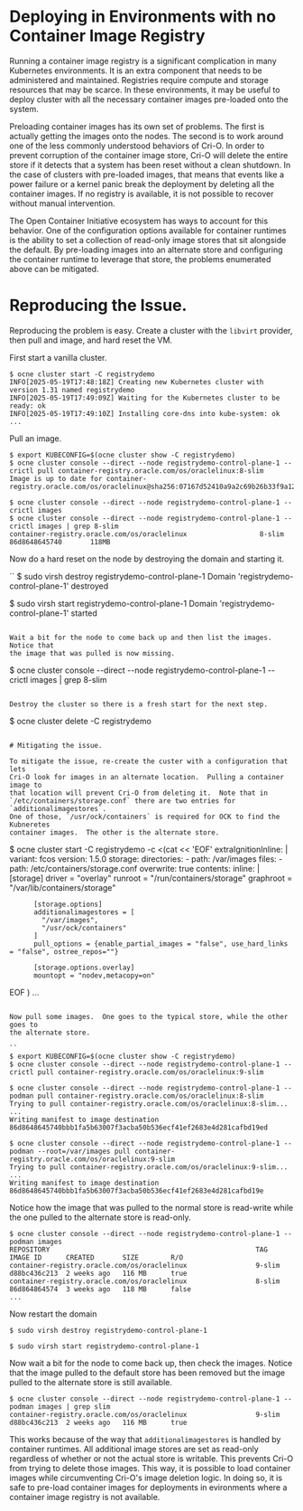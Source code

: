 # Deploying in Environments with no Container Image Registry

Running a container image registry is a significant complication in many
Kubernetes environments.  It is an extra component that needs to be administered
and maintained.  Registries require compute and storage resources that may
be scarce.  In these environments, it may be useful to deploy cluster with
all the necessary container images pre-loaded onto the system.

Preloading container images has its own set of problems.  The first is actually
getting the images onto the nodes.  The second is to work around one of the
less commonly understood behaviors of Cri-O.  In order to prevent corruption of
the container image store, Cri-O will delete the entire store if it detects
that a system has been reset without a clean shutdown.  In the case of clusters
with pre-loaded images, that means that events like a power failure or a kernel
panic break the deployment by deleting all the container images.  If no registry
is available, it is not possible to recover without manual intervention.

The Open Container Initiative ecosystem has ways to account for this behavior.
One of the configuration options available for container runtimes is the ability
to set a collection of read-only image stores that sit alongside the default.
By pre-loading images into an alternate store and configuring the container
runtime to leverage that store, the problems enumerated above can be mitigated.

# Reproducing the Issue.

Reproducing the problem is easy.  Create a cluster with the `libvirt` provider,
then pull and image, and hard reset the VM.

First start a vanilla cluster.
```
$ ocne cluster start -C registrydemo
INFO[2025-05-19T17:48:18Z] Creating new Kubernetes cluster with version 1.31 named registrydemo 
INFO[2025-05-19T17:49:09Z] Waiting for the Kubernetes cluster to be ready: ok 
INFO[2025-05-19T17:49:10Z] Installing core-dns into kube-system: ok 
...
```

Pull an image.

```
$ export KUBECONFIG=$(ocne cluster show -C registrydemo)
$ ocne cluster console --direct --node registrydemo-control-plane-1 -- crictl pull container-registry.oracle.com/os/oraclelinux:8-slim
Image is up to date for container-registry.oracle.com/os/oraclelinux@sha256:07167d52410a9a2c69b26b33f9a12eb89e520b632c606d2e26545834e52f62af

$ ocne cluster console --direct --node registrydemo-control-plane-1 -- crictl images
$ ocne cluster console --direct --node registrydemo-control-plane-1 -- crictl images | grep 8-slim
container-registry.oracle.com/os/oraclelinux                  8-slim              86d8648645740       118MB
```

Now do a hard reset on the node by destroying the domain and starting it.

``
$ sudo virsh destroy registrydemo-control-plane-1
Domain 'registrydemo-control-plane-1' destroyed

$ sudo virsh start registrydemo-control-plane-1
Domain 'registrydemo-control-plane-1' started
```

Wait a bit for the node to come back up and then list the images.  Notice that
the image that was pulled is now missing.
```
$ ocne cluster console --direct --node registrydemo-control-plane-1 -- crictl images | grep 8-slim
```

Destroy the cluster so there is a fresh start for the next step.

```
$ ocne cluster delete -C registrydemo
```

# Mitigating the issue.

To mitigate the issue, re-create the custer with a configuration that lets
Cri-O look for images in an alternate location.  Pulling a container image to
that location will prevent Cri-O from deleting it.  Note that in
`/etc/containers/storage.conf` there are two entries for `additionalimagestores`.
One of those, `/usr/ock/containers` is required for OCK to find the Kubneretes
container images.  The other is the alternate store.

```
$ ocne cluster start -C registrydemo -c <(cat << 'EOF'
extraIgnitionInline: |
  variant: fcos
  version: 1.5.0
  storage:
    directories:
    - path: /var/images
    files:
    - path: /etc/containers/storage.conf
      overwrite: true
      contents:
        inline: |
          [storage]
          driver = "overlay"
          runroot = "/run/containers/storage"
          graphroot = "/var/lib/containers/storage"
          
          [storage.options]
          additionalimagestores = [
            "/var/images",
            "/usr/ock/containers"
          ]
          pull_options = {enable_partial_images = "false", use_hard_links = "false", ostree_repos=""}
          
          [storage.options.overlay]
          mountopt = "nodev,metacopy=on"
EOF
)
...
```

Now pull some images.  One goes to the typical store, while the other goes to
the alternate store.

``
$ export KUBECONFIG=$(ocne cluster show -C registrydemo)
$ ocne cluster console --direct --node registrydemo-control-plane-1 -- crictl pull container-registry.oracle.com/os/oraclelinux:9-slim

$ ocne cluster console --direct --node registrydemo-control-plane-1 -- podman pull container-registry.oracle.com/os/oraclelinux:8-slim
Trying to pull container-registry.oracle.com/os/oraclelinux:8-slim...
...
Writing manifest to image destination
86d8648645740bbb1fa5b63007f3acba50b536ecf41ef2683e4d281cafbd19ed

$ ocne cluster console --direct --node registrydemo-control-plane-1 -- podman --root=/var/images pull container-registry.oracle.com/os/oraclelinux:9-slim
Trying to pull container-registry.oracle.com/os/oraclelinux:9-slim...
...
Writing manifest to image destination
86d8648645740bbb1fa5b63007f3acba50b536ecf41ef2683e4d281cafbd19e

```

Notice how the image that was pulled to the normal store is read-write while the
one pulled to the alternate store is read-only.

```
$ ocne cluster console --direct --node registrydemo-control-plane-1 -- podman images
REPOSITORY                                                   TAG         IMAGE ID      CREATED       SIZE        R/O
container-registry.oracle.com/os/oraclelinux                 9-slim      d88bc436c213  2 weeks ago   116 MB      true
container-registry.oracle.com/os/oraclelinux                 8-slim      86d864864574  3 weeks ago   118 MB      false
...
```

Now restart the domain

```
$ sudo virsh destroy registrydemo-control-plane-1

$ sudo virsh start registrydemo-control-plane-1
```

Now wait a bit for the node to come back up, then check the images.  Notice that
the image pulled to the default store has been removed but the image pulled to
the alternate store is still available.

```
$ ocne cluster console --direct --node registrydemo-control-plane-1 -- podman images | grep slim
container-registry.oracle.com/os/oraclelinux                 9-slim      d88bc436c213  2 weeks ago   116 MB      true
```

This works because of the way that `additionalimagestores` is handled by
container runtimes.  All additional image stores are set as read-only regardless
of whether or not the actual store is writable.  This prevents Cri-O from
trying to delete those images.  This way, it is possible to load container
images while circumventing Cri-O's image deletion logic.  In doing so, it is
safe to pre-load container images for deployments in evironments where a
container image registry is not available.
